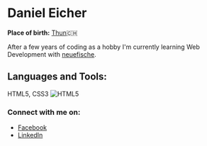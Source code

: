 # Daniel Eicher

**Place of birth:** [Thun](https://en.wikipedia.org/wiki/Thun):switzerland:

After a few years of coding as a hobby I'm currently learning Web Development with [neuefische](https://www.neuefische.de/).

## Languages and Tools:
HTML5, CSS3
![HTML5](https://myoctocat.com/assets/images/base-octocat.svg)

### Connect with me on:
- [Facebook](https://www.facebook.com/daniel.eicher.355/)
- [LinkedIn](https://www.linkedin.com/in/daniel-eicher-963844203/)
